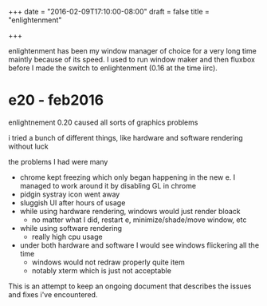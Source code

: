+++
date = "2016-02-09T17:10:00-08:00"
draft = false
title = "enlightenment"

+++

enlightenment has been my window manager of choice for a very long time maintly because of its speed. I used to run 
window maker and then fluxbox before I made the switch to enlightenment (0.16 at the time iirc).

# e20 - feb2016 
enlightnement 0.20 caused all sorts of graphics problems

i tried a bunch of different things, like hardware and software rendering without luck

the problems I had were many
- chrome kept freezing which only began happening in the new e. I managed to work around it by disabling GL in chrome
- pidgin systray icon went away
- sluggish UI after hours of usage
- while using hardware rendering, windows would just render bloack
  - no matter what I did, restart e, minimize/shade/move window, etc
- while using software rendering
  - really high cpu usage
- under both hardware and software I would see windows flickering all the time
  - windows would not redraw properly quite item
  - notably xterm which is just not acceptable

This is an attempt to keep an ongoing document that describes the issues and fixes i've encountered. 



